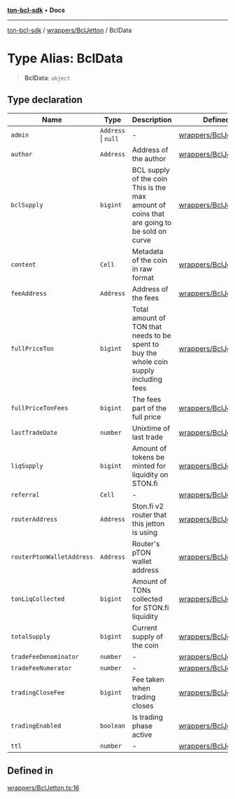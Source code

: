 [**ton-bcl-sdk**](../../../README.md) • **Docs**

***

[ton-bcl-sdk](../../../README.md) / [wrappers/BclJetton](../README.md) / BclData

# Type Alias: BclData

> **BclData**: `object`

## Type declaration

| Name | Type | Description | Defined in |
| ------ | ------ | ------ | ------ |
| `admin` | `Address` \| `null` | - | [wrappers/BclJetton.ts:30](https://github.com/ton-fun-tech/ton-bcl-sdk/blob/94d6b89dd4da487f7f59e76bb49397e251522dcd/src/wrappers/BclJetton.ts#L30) |
| `author` | `Address` | Address of the author | [wrappers/BclJetton.ts:34](https://github.com/ton-fun-tech/ton-bcl-sdk/blob/94d6b89dd4da487f7f59e76bb49397e251522dcd/src/wrappers/BclJetton.ts#L34) |
| `bclSupply` | `bigint` | BCL supply of the coin This is the max amount of coins that are going to be sold on curve | [wrappers/BclJetton.ts:25](https://github.com/ton-fun-tech/ton-bcl-sdk/blob/94d6b89dd4da487f7f59e76bb49397e251522dcd/src/wrappers/BclJetton.ts#L25) |
| `content` | `Cell` | Metadata of the coin in raw format | [wrappers/BclJetton.ts:38](https://github.com/ton-fun-tech/ton-bcl-sdk/blob/94d6b89dd4da487f7f59e76bb49397e251522dcd/src/wrappers/BclJetton.ts#L38) |
| `feeAddress` | `Address` | Address of the fees | [wrappers/BclJetton.ts:42](https://github.com/ton-fun-tech/ton-bcl-sdk/blob/94d6b89dd4da487f7f59e76bb49397e251522dcd/src/wrappers/BclJetton.ts#L42) |
| `fullPriceTon` | `bigint` | Total amount of TON that needs to be spent to buy the whole coin supply including fees | [wrappers/BclJetton.ts:67](https://github.com/ton-fun-tech/ton-bcl-sdk/blob/94d6b89dd4da487f7f59e76bb49397e251522dcd/src/wrappers/BclJetton.ts#L67) |
| `fullPriceTonFees` | `bigint` | The fees part of the full price | [wrappers/BclJetton.ts:71](https://github.com/ton-fun-tech/ton-bcl-sdk/blob/94d6b89dd4da487f7f59e76bb49397e251522dcd/src/wrappers/BclJetton.ts#L71) |
| `lastTradeDate` | `number` | Unixtime of last trade | [wrappers/BclJetton.ts:49](https://github.com/ton-fun-tech/ton-bcl-sdk/blob/94d6b89dd4da487f7f59e76bb49397e251522dcd/src/wrappers/BclJetton.ts#L49) |
| `liqSupply` | `bigint` | Amount of tokens be minted for liquidity on STON.fi | [wrappers/BclJetton.ts:29](https://github.com/ton-fun-tech/ton-bcl-sdk/blob/94d6b89dd4da487f7f59e76bb49397e251522dcd/src/wrappers/BclJetton.ts#L29) |
| `referral` | `Cell` | - | [wrappers/BclJetton.ts:58](https://github.com/ton-fun-tech/ton-bcl-sdk/blob/94d6b89dd4da487f7f59e76bb49397e251522dcd/src/wrappers/BclJetton.ts#L58) |
| `routerAddress` | `Address` | Ston.fi v2 router that this jetton is using | [wrappers/BclJetton.ts:75](https://github.com/ton-fun-tech/ton-bcl-sdk/blob/94d6b89dd4da487f7f59e76bb49397e251522dcd/src/wrappers/BclJetton.ts#L75) |
| `routerPtonWalletAddress` | `Address` | Router's pTON wallet address | [wrappers/BclJetton.ts:79](https://github.com/ton-fun-tech/ton-bcl-sdk/blob/94d6b89dd4da487f7f59e76bb49397e251522dcd/src/wrappers/BclJetton.ts#L79) |
| `tonLiqCollected` | `bigint` | Amount of TONs collected for STON.fi liquidity | [wrappers/BclJetton.ts:57](https://github.com/ton-fun-tech/ton-bcl-sdk/blob/94d6b89dd4da487f7f59e76bb49397e251522dcd/src/wrappers/BclJetton.ts#L57) |
| `totalSupply` | `bigint` | Current supply of the coin | [wrappers/BclJetton.ts:20](https://github.com/ton-fun-tech/ton-bcl-sdk/blob/94d6b89dd4da487f7f59e76bb49397e251522dcd/src/wrappers/BclJetton.ts#L20) |
| `tradeFeeDenominator` | `number` | - | [wrappers/BclJetton.ts:44](https://github.com/ton-fun-tech/ton-bcl-sdk/blob/94d6b89dd4da487f7f59e76bb49397e251522dcd/src/wrappers/BclJetton.ts#L44) |
| `tradeFeeNumerator` | `number` | - | [wrappers/BclJetton.ts:43](https://github.com/ton-fun-tech/ton-bcl-sdk/blob/94d6b89dd4da487f7f59e76bb49397e251522dcd/src/wrappers/BclJetton.ts#L43) |
| `tradingCloseFee` | `bigint` | Fee taken when trading closes | [wrappers/BclJetton.ts:63](https://github.com/ton-fun-tech/ton-bcl-sdk/blob/94d6b89dd4da487f7f59e76bb49397e251522dcd/src/wrappers/BclJetton.ts#L63) |
| `tradingEnabled` | `boolean` | Is trading phase active | [wrappers/BclJetton.ts:53](https://github.com/ton-fun-tech/ton-bcl-sdk/blob/94d6b89dd4da487f7f59e76bb49397e251522dcd/src/wrappers/BclJetton.ts#L53) |
| `ttl` | `number` | - | [wrappers/BclJetton.ts:45](https://github.com/ton-fun-tech/ton-bcl-sdk/blob/94d6b89dd4da487f7f59e76bb49397e251522dcd/src/wrappers/BclJetton.ts#L45) |

## Defined in

[wrappers/BclJetton.ts:16](https://github.com/ton-fun-tech/ton-bcl-sdk/blob/94d6b89dd4da487f7f59e76bb49397e251522dcd/src/wrappers/BclJetton.ts#L16)
